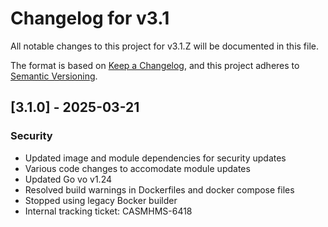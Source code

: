 # Changelog for v3.1

All notable changes to this project for v3.1.Z will be documented in this file.

The format is based on [Keep a Changelog](https://keepachangelog.com/en/1.0.0/),
and this project adheres to [Semantic Versioning](https://semver.org/spec/v2.0.0.html).

## [3.1.0] - 2025-03-21

### Security

- Updated image and module dependencies for security updates
- Various code changes to accomodate module updates
- Updated Go vo v1.24
- Resolved build warnings in Dockerfiles and docker compose files
- Stopped using legacy Bocker builder
- Internal tracking ticket: CASMHMS-6418
